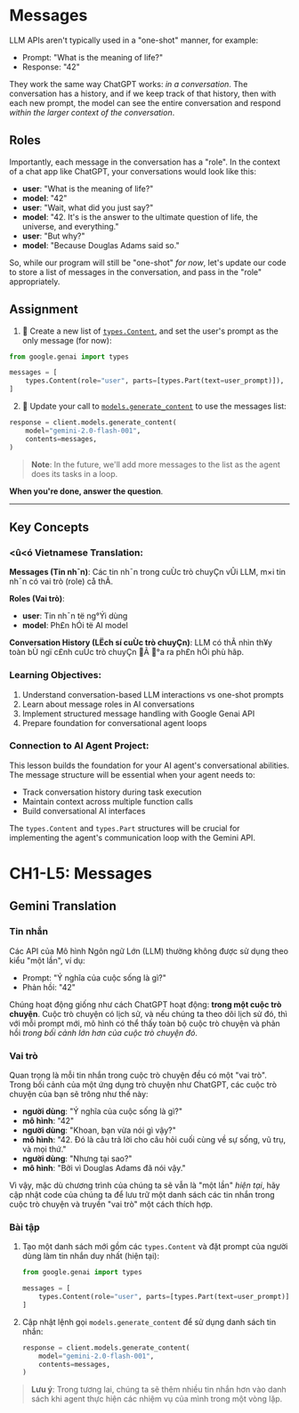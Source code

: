 # Messages

LLM APIs aren't typically used in a "one-shot" manner, for example:

- Prompt: "What is the meaning of life?"
- Response: "42"

They work the same way ChatGPT works: *in a conversation*. The conversation has a history, and if we keep track of that history, then with each new prompt, the model can see the entire conversation and respond *within the larger context of the conversation*.

## Roles

Importantly, each message in the conversation has a "role". In the context of a chat app like ChatGPT, your conversations would look like this:

- **user**: "What is the meaning of life?"
- **model**: "42"
- **user**: "Wait, what did you just say?"
- **model**: "42. It's is the answer to the ultimate question of life, the universe, and everything."
- **user**: "But why?"
- **model**: "Because Douglas Adams said so."

So, while our program will still be "one-shot" *for now*, let's update our code to store a list of messages in the conversation, and pass in the "role" appropriately.

## Assignment

1.  Create a new list of [`types.Content`](https://googleapis.github.io/python-genai/genai.html#genai.types.Content), and set the user's prompt as the only message (for now):

```python
from google.genai import types

messages = [
    types.Content(role="user", parts=[types.Part(text=user_prompt)]),
]
```

2.  Update your call to [`models.generate_content`](https://googleapis.github.io/python-genai/genai.html#genai.models.Models.generate_content) to use the messages list:

```python
response = client.models.generate_content(
    model="gemini-2.0-flash-001",
    contents=messages,
)
```

> **Note**: In the future, we'll add more messages to the list as the agent does its tasks in a loop.

**When you're done, answer the question**.

---

## Key Concepts

### <û<ó Vietnamese Translation:

**Messages (Tin nh¯n)**: Các tin nh¯n trong cuÙc trò chuyÇn vÛi LLM, m×i tin nh¯n có vai trò (role) cå thÃ.

**Roles (Vai trò)**:
- **user**: Tin nh¯n të ng°Ýi dùng
- **model**: Ph£n hÓi të AI model

**Conversation History (LËch sí cuÙc trò chuyÇn)**: LLM có thÃ nhìn th¥y toàn bÙ ngï c£nh cuÙc trò chuyÇn Ã °a ra ph£n hÓi phù hãp.

### Learning Objectives:
1. Understand conversation-based LLM interactions vs one-shot prompts
2. Learn about message roles in AI conversations
3. Implement structured message handling with Google Genai API
4. Prepare foundation for conversational agent loops

### Connection to AI Agent Project:
This lesson builds the foundation for your AI agent's conversational abilities. The message structure will be essential when your agent needs to:
- Track conversation history during task execution
- Maintain context across multiple function calls
- Build conversational AI interfaces

The `types.Content` and `types.Part` structures will be crucial for implementing the agent's communication loop with the Gemini API.
# CH1-L5: Messages

## Gemini Translation

### Tin nhắn

Các API của Mô hình Ngôn ngữ Lớn (LLM) thường không được sử dụng theo kiểu "một lần", ví dụ:

- Prompt: "Ý nghĩa của cuộc sống là gì?"
- Phản hồi: "42"

Chúng hoạt động giống như cách ChatGPT hoạt động: **trong một cuộc trò chuyện**. Cuộc trò chuyện có lịch sử, và nếu chúng ta theo dõi lịch sử đó, thì với mỗi prompt mới, mô hình có thể thấy toàn bộ cuộc trò chuyện và phản hồi *trong bối cảnh lớn hơn của cuộc trò chuyện đó*.

### Vai trò

Quan trọng là mỗi tin nhắn trong cuộc trò chuyện đều có một "vai trò". Trong bối cảnh của một ứng dụng trò chuyện như ChatGPT, các cuộc trò chuyện của bạn sẽ trông như thế này:

- **người dùng**: "Ý nghĩa của cuộc sống là gì?"
- **mô hình**: "42"
- **người dùng**: "Khoan, bạn vừa nói gì vậy?"
- **mô hình**: "42. Đó là câu trả lời cho câu hỏi cuối cùng về sự sống, vũ trụ, và mọi thứ."
- **người dùng**: "Nhưng tại sao?"
- **mô hình**: "Bởi vì Douglas Adams đã nói vậy."

Vì vậy, mặc dù chương trình của chúng ta sẽ vẫn là "một lần" *hiện tại*, hãy cập nhật code của chúng ta để lưu trữ một danh sách các tin nhắn trong cuộc trò chuyện và truyền "vai trò" một cách thích hợp.

### Bài tập

1. Tạo một danh sách mới gồm các `types.Content` và đặt prompt của người dùng làm tin nhắn duy nhất (hiện tại):

   ```python
   from google.genai import types

   messages = [
       types.Content(role="user", parts=[types.Part(text=user_prompt)]),
   ]
   ```

2. Cập nhật lệnh gọi `models.generate_content` để sử dụng danh sách tin nhắn:

   ```python
   response = client.models.generate_content(
       model="gemini-2.0-flash-001",
       contents=messages,
   )
   ```

> **Lưu ý**: Trong tương lai, chúng ta sẽ thêm nhiều tin nhắn hơn vào danh sách khi agent thực hiện các nhiệm vụ của mình trong một vòng lặp.

